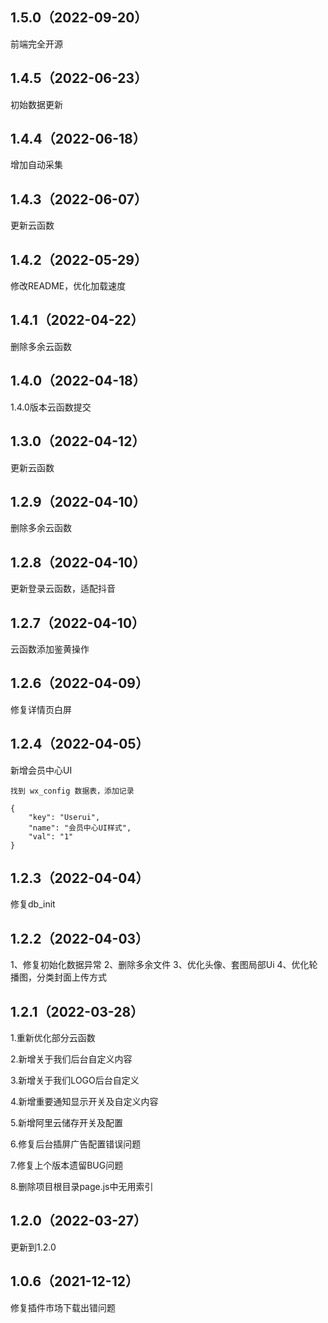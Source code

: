 ## 1.5.0（2022-09-20）
前端完全开源
## 1.4.5（2022-06-23）
初始数据更新
## 1.4.4（2022-06-18）
增加自动采集
## 1.4.3（2022-06-07）
更新云函数
## 1.4.2（2022-05-29）
修改README，优化加载速度
## 1.4.1（2022-04-22）
删除多余云函数
## 1.4.0（2022-04-18）
1.4.0版本云函数提交
## 1.3.0（2022-04-12）
更新云函数
## 1.2.9（2022-04-10）
删除多余云函数
## 1.2.8（2022-04-10）
更新登录云函数，适配抖音
## 1.2.7（2022-04-10）
云函数添加鉴黄操作
## 1.2.6（2022-04-09）
修复详情页白屏
## 1.2.4（2022-04-05）
新增会员中心UI
```
找到 wx_config 数据表，添加记录

{
    "key": "Userui",
    "name": "会员中心UI样式",
    "val": "1"
}
```
## 1.2.3（2022-04-04）
修复db_init
## 1.2.2（2022-04-03）
1、修复初始化数据异常
2、删除多余文件
3、优化头像、套图局部Ui
4、优化轮播图，分类封面上传方式
## 1.2.1（2022-03-28）
1.重新优化部分云函数

2.新增关于我们后台自定义内容

3.新增关于我们LOGO后台自定义

4.新增重要通知显示开关及自定义内容

5.新增阿里云储存开关及配置

6.修复后台插屏广告配置错误问题

7.修复上个版本遗留BUG问题

8.删除项目根目录page.js中无用索引
## 1.2.0（2022-03-27）
更新到1.2.0
## 1.0.6（2021-12-12）
修复插件市场下载出错问题
